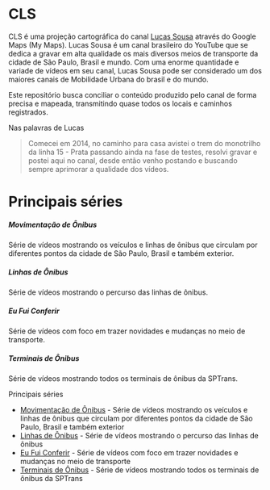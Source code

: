 # CLS
CLS é uma projeção cartográfica do canal [Lucas Sousa](https://youtube.com/c/LucasSousacls/) através do Google Maps (My Maps).
Lucas Sousa é um canal brasileiro do YouTube que se dedica a gravar em alta qualidade os mais diversos meios de transporte da cidade de São Paulo, Brasil e mundo. Com uma enorme quantidade e variade de vídeos em seu canal, Lucas Sousa pode ser considerado um dos maiores canais de Mobilidade Urbana do brasil e do mundo. 

Este repositório busca conciliar o conteúdo produzido pelo canal de forma precisa e mapeada, transmitindo quase todos os locais e caminhos registrados.

Nas palavras de Lucas
> Comecei em 2014, no caminho para casa avistei o trem do monotrilho da linha 15 - Prata passando ainda na fase de testes, resolvi gravar e postei aqui no canal, desde então venho postando e buscando sempre aprimorar a qualidade dos vídeos.

# Principais séries
##### Movimentação de Ônibus
Série de vídeos mostrando os veículos e linhas de ônibus que circulam por diferentes pontos da cidade de São Paulo, Brasil e também exterior.
##### Linhas de Ônibus
Série de vídeos mostrando o percurso das linhas de ônibus.
##### Eu Fui Conferir
Série de vídeos com foco em trazer novidades e mudanças no meio de transporte.
##### Terminais de Ônibus
Série de vídeos mostrando todos os terminais de ônibus da SPTrans.

Principais séries
- [Movimentação de Ônibus](https://youtube.com/playlist?list=PLTiCW4_Az7iRK78uhYX_ah-x5R-kIm00u) - Série de vídeos mostrando os veículos e linhas de ônibus que circulam por diferentes pontos da cidade de São Paulo, Brasil e também exterior
- [Linhas de Ônibus](https://youtube.com/playlist?list=PLTiCW4_Az7iSeYpUna63tF4tBq_xzTS5N) - Série de vídeos mostrando o percurso das linhas de ônibus
- [Eu Fui Conferir](https://youtube.com/playlist?list=PLTiCW4_Az7iQBk39ogf_M7CICZyaJUHaY) - Série de vídeos com foco em trazer novidades e mudanças no meio de transporte
- [Terminais de Ônibus](https://youtube.com/playlist?list=PLTiCW4_Az7iTir5S9Z-Co28blektaS_R5) - Série de vídeos mostrando todos os terminais de ônibus da SPTrans
